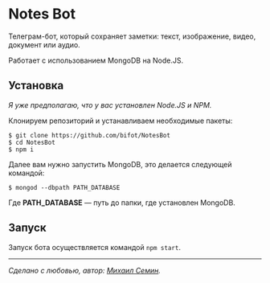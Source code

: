 # Notes Bot

Телеграм-бот, который сохраняет заметки: текст, изображение, видео, документ или аудио.

Работает с использованием MongoDB на Node.JS.

## Установка

*Я уже предполагаю, что у вас установлен Node.JS и NPM.*

Клонируем репозиторий и устанавливаем необходимые пакеты:

```
$ git clone https://github.com/bifot/NotesBot
$ cd NotesBot
$ npm i
```

Далее вам нужно запустить MongoDB, это делается следующей командой:

```
$ mongod --dbpath PATH_DATABASE
```

Где **PATH_DATABASE** — путь до папки, где установлен MongoDB.

## Запуск

Запуск бота осуществляется командой `npm start`.

_________

*Сделано с любовью, автор: [Михаил Семин](http://bifot.ru).*
